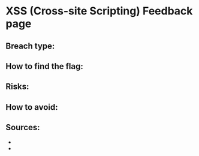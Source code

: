 # XSS (Cross-site Scripting) Feedback page

## Breach type:


## How to find the flag:


## Risks:


## How to avoid:


## Sources:
* 
* 